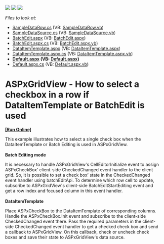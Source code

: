 <!-- default badges list -->
![](https://img.shields.io/endpoint?url=https://codecentral.devexpress.com/api/v1/VersionRange/128535289/15.1.9%2B)
[![](https://img.shields.io/badge/Open_in_DevExpress_Support_Center-FF7200?style=flat-square&logo=DevExpress&logoColor=white)](https://supportcenter.devexpress.com/ticket/details/T328305)
[![](https://img.shields.io/badge/📖_How_to_use_DevExpress_Examples-e9f6fc?style=flat-square)](https://docs.devexpress.com/GeneralInformation/403183)
<!-- default badges end -->
<!-- default file list -->
*Files to look at*:

* [SampleDataRow.cs](./CS/App_Code/SampleDataRow.cs) (VB: [SampleDataRow.vb](./VB/App_Code/SampleDataRow.vb))
* [SampleDataSource.cs](./CS/App_Code/SampleDataSource.cs) (VB: [SampleDataSource.vb](./VB/App_Code/SampleDataSource.vb))
* [BatchEdit.aspx](./CS/BatchEdit.aspx) (VB: [BatchEdit.aspx](./VB/BatchEdit.aspx))
* [BatchEdit.aspx.cs](./CS/BatchEdit.aspx.cs) (VB: [BatchEdit.aspx.vb](./VB/BatchEdit.aspx.vb))
* [DataItemTemplate.aspx](./CS/DataItemTemplate.aspx) (VB: [DataItemTemplate.aspx](./VB/DataItemTemplate.aspx))
* [DataItemTemplate.aspx.cs](./CS/DataItemTemplate.aspx.cs) (VB: [DataItemTemplate.aspx.vb](./VB/DataItemTemplate.aspx.vb))
* **[Default.aspx](./CS/Default.aspx) (VB: [Default.aspx](./VB/Default.aspx))**
* [Default.aspx.cs](./CS/Default.aspx.cs) (VB: [Default.aspx.vb](./VB/Default.aspx.vb))
<!-- default file list end -->
# ASPxGridView - How to select a checkbox in a row if DataItemTemplate or BatchEdit is used
<!-- run online -->
**[[Run Online]](https://codecentral.devexpress.com/t328305/)**
<!-- run online end -->


<p>This example illustrates how to select a single check box when the DataItemTemplate or Batch Editing is used in ASPxGridView.<br><br><strong>Batch Editing mode</strong></p>
<p>It is necessary to handle ASPxGridView's CellEditorInitialize event to assign ASPxCheckBox' client-side CheckedChanged event handler to the client grid. So, it is possible to set a check box’ state in the CheckedChanged event handler using batchEditApi. To determine which row cell to update, subscribe to ASPxGridView's client-side BatchEditStartEditing event and get a row index and focused column in this event handler.<br><br><strong>DataItemTemplate</strong></p>
<p>Place ASPxCheckBox to the DataItemTemplate of corresponding columns. Handle the ASPxCheckBox.Init event and subscribe to the client-side CheckedChanged event there. Pass the required parameters in the client-side CheckedChanged event handler to get a checked check box and send a callback to ASPxGridView. On this callback, check or uncheck check boxes and save their state to ASPxGridView's data source.</p>

<br/>


